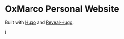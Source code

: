 # OxMarco Personal Website
Built with [Hugo](https://gohugo.io/) and [Reveal-Hugo](https://github.com/dzello/reveal-hugo).

j
